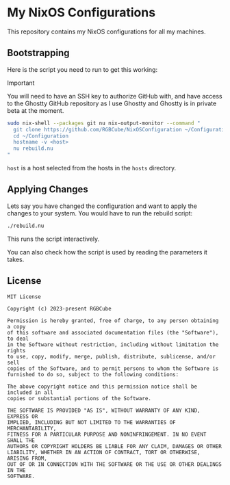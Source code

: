 # My NixOS Configurations

This repository contains my NixOS configurations for all my machines.

## Bootstrapping

Here is the script you need to run to get this working:

> [!IMPORTANT]
> You will need to have an SSH key to authorize GitHub with,
> and have access to the Ghostty GitHub repository as I
> use Ghostty and Ghostty is in private beta at the moment.

```sh
sudo nix-shell --packages git nu nix-output-monitor --command "
  git clone https://github.com/RGBCube/NixOSConfiguration ~/Configuration
  cd ~/Configuration
  hostname -v <host>
  nu rebuild.nu
"
```

`host` is a host selected from the hosts in the `hosts` directory.

## Applying Changes

Lets say you have changed the configuration and want to apply the changes
to your system. You would have to run the rebuild script:

```sh
./rebuild.nu
```

This runs the script interactively.

You can also check how the script is used by reading the parameters it takes.

## License

```
MIT License

Copyright (c) 2023-present RGBCube

Permission is hereby granted, free of charge, to any person obtaining a copy
of this software and associated documentation files (the "Software"), to deal
in the Software without restriction, including without limitation the rights
to use, copy, modify, merge, publish, distribute, sublicense, and/or sell
copies of the Software, and to permit persons to whom the Software is
furnished to do so, subject to the following conditions:

The above copyright notice and this permission notice shall be included in all
copies or substantial portions of the Software.

THE SOFTWARE IS PROVIDED "AS IS", WITHOUT WARRANTY OF ANY KIND, EXPRESS OR
IMPLIED, INCLUDING BUT NOT LIMITED TO THE WARRANTIES OF MERCHANTABILITY,
FITNESS FOR A PARTICULAR PURPOSE AND NONINFRINGEMENT. IN NO EVENT SHALL THE
AUTHORS OR COPYRIGHT HOLDERS BE LIABLE FOR ANY CLAIM, DAMAGES OR OTHER
LIABILITY, WHETHER IN AN ACTION OF CONTRACT, TORT OR OTHERWISE, ARISING FROM,
OUT OF OR IN CONNECTION WITH THE SOFTWARE OR THE USE OR OTHER DEALINGS IN THE
SOFTWARE.

```
